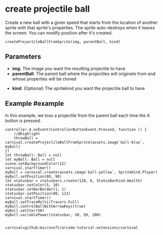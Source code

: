 # create projectile ball

Create a new ball with a given speed that starts from the location of another sprite with that sprite's properties. The sprite auto-destroys when it leaves the screen. You can modify position after it's created.

```sig
createProjectileBallFromSprite(img, parentBall, kind)
```

## Parameters

* **img**: The image you want the resulting projectile to have
* **parentBall**: The parent ball where the projectiles will originate from and whose properties will be cloned
+ **kind**: (Optional) The spritekind you want the projectile ball to have

## Example #example

In this example, we toss a projectile from the parent ball each time the A button is pressed.

```blocks
controller.A.onEvent(ControllerButtonEvent.Pressed, function () {
	//@highlight
    throwBall = carnival.createProjectileBallFromSprite(assets.image`ball-blue`, myBall)
})
let throwBall: Ball = null
let myBall: Ball = null
scene.setBackgroundColor(12)
carnival.startTimer()
myBall = carnival.create(assets.image`ball-yellow`, SpriteKind.Player)
myBall.setPosition(80, 90)
let statusbar = statusbars.create(120, 6, StatusBarKind.Health)
statusbar.setColor(5, 10)
statusbar.setBarBorder(1, 1)
statusbar.setPosition(80, 113)
carnival.startTimer()
myBall.setTraceMulti(Tracers.Full)
myBall.controlBallWithArrowKeys(true)
myBall.setIter(50)
myBall.variablePower(statusbar, 30, 50, 100)


```

```package
carnival=github:microsoft/arcade-tutorial-extensions/carnival
```